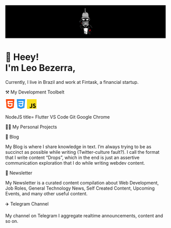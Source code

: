 <img src="./assets/bezrbanner.jpg"/>

<h1>👋  Heey!<br/>
I'm Leo Bezerra,</h1>

Currently, I live in Brazil and work at Fintask, a financial startup.

⚒ My Development Toolbelt

<img src="assets/html.svg" width="30" height="30" /> <img src="assets/css-3.svg" width="30" height="30" /> <img src="assets/javascript.svg" width="30" height="30" />


 NodeJS     title=    Flutter    VS Code    Git    Google Chrome


👨‍💻   My Personal Projects

📝  Blog

My Blog is where I share knowledge in text. I’m always trying to be as succinct as possible while writing (Twitter-culture fault?). I call the format that I write content “Drops”, which in the end is just an assertive communication exploration that I do while writing webdev content.

📰  Newsletter

My Newsletter is a curated content compilation about Web Development, Job Roles, General Technology News, Self Created Content, Upcoming Events, and many other useful content.

✈️  Telegram Channel

My channel on Telegram I aggregate realtime announcements, content and so on.